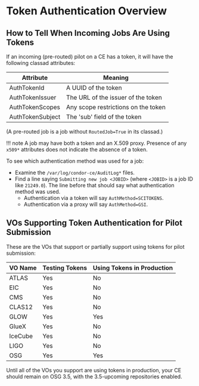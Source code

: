 Token Authentication Overview
=============================



How to Tell When Incoming Jobs Are Using Tokens
-----------------------------------------------

If an incoming (pre-routed) pilot on a CE has a token, it will have the following classad attributes:

| Attribute        | Meaning                             |
|------------------|-------------------------------------|
| AuthTokenId      | A UUID of the token                 |
| AuthTokenIssuer  | The URL of the issuer of the token  |
| AuthTokenScopes  | Any scope restrictions on the token |
| AuthTokenSubject | The 'sub' field of the token        |

(A pre-routed job is a job without `RoutedJob=True` in its classad.)

!!! note
    A job may have both a token and an X.509 proxy.
    Presence of any `x509*` attributes does not indicate the absence of a token.

To see which authentication method was used for a job:
-   Examine the `/var/log/condor-ce/AuditLog*` files.
-   Find a line saying `Submitting new job <JOBID>` (where `<JOBID>` is a job ID like `21249.0`).
    The line before that should say what authentication method was used.
    -   Authentication via a token will say `AuthMethod=SCITOKENS`.
    -   Authentication via a proxy will say `AuthMethod=GSI`.


VOs Supporting Token Authentication for Pilot Submission
--------------------------------------------------------

These are the VOs that support or partially support using tokens for pilot submission:

| VO Name | Testing Tokens | Using Tokens in Production |
|:--------|----------------|----------------------------|
| ATLAS   | Yes            | No                         |
| EIC     | Yes            | No                         |
| CMS     | Yes            | No                         |
| CLAS12  | Yes            | No                         |
| GLOW    | Yes            | Yes                        |
| GlueX   | Yes            | No                         |
| IceCube | Yes            | No                         |
| LIGO    | Yes            | No                         |
| OSG     | Yes            | Yes                        |

Until all of the VOs you support are using tokens in production, your CE should remain on OSG 3.5,
with the 3.5-upcoming repositories enabled.

